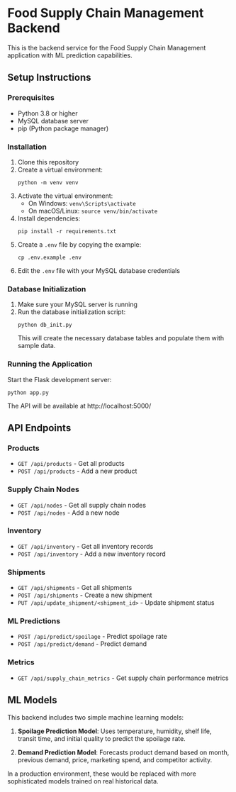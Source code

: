 
# Food Supply Chain Management Backend

This is the backend service for the Food Supply Chain Management application with ML prediction capabilities.

## Setup Instructions

### Prerequisites
- Python 3.8 or higher
- MySQL database server
- pip (Python package manager)

### Installation

1. Clone this repository
2. Create a virtual environment:
   ```
   python -m venv venv
   ```
3. Activate the virtual environment:
   - On Windows: `venv\Scripts\activate`
   - On macOS/Linux: `source venv/bin/activate`
4. Install dependencies:
   ```
   pip install -r requirements.txt
   ```
5. Create a `.env` file by copying the example:
   ```
   cp .env.example .env
   ```
6. Edit the `.env` file with your MySQL database credentials

### Database Initialization

1. Make sure your MySQL server is running
2. Run the database initialization script:
   ```
   python db_init.py
   ```
   This will create the necessary database tables and populate them with sample data.

### Running the Application

Start the Flask development server:
```
python app.py
```

The API will be available at http://localhost:5000/

## API Endpoints

### Products
- `GET /api/products` - Get all products
- `POST /api/products` - Add a new product

### Supply Chain Nodes
- `GET /api/nodes` - Get all supply chain nodes
- `POST /api/nodes` - Add a new node

### Inventory
- `GET /api/inventory` - Get all inventory records
- `POST /api/inventory` - Add a new inventory record

### Shipments
- `GET /api/shipments` - Get all shipments
- `POST /api/shipments` - Create a new shipment
- `PUT /api/update_shipment/<shipment_id>` - Update shipment status

### ML Predictions
- `POST /api/predict/spoilage` - Predict spoilage rate
- `POST /api/predict/demand` - Predict demand

### Metrics
- `GET /api/supply_chain_metrics` - Get supply chain performance metrics

## ML Models

This backend includes two simple machine learning models:

1. **Spoilage Prediction Model**: Uses temperature, humidity, shelf life, transit time, and initial quality to predict the spoilage rate.

2. **Demand Prediction Model**: Forecasts product demand based on month, previous demand, price, marketing spend, and competitor activity.

In a production environment, these would be replaced with more sophisticated models trained on real historical data.
